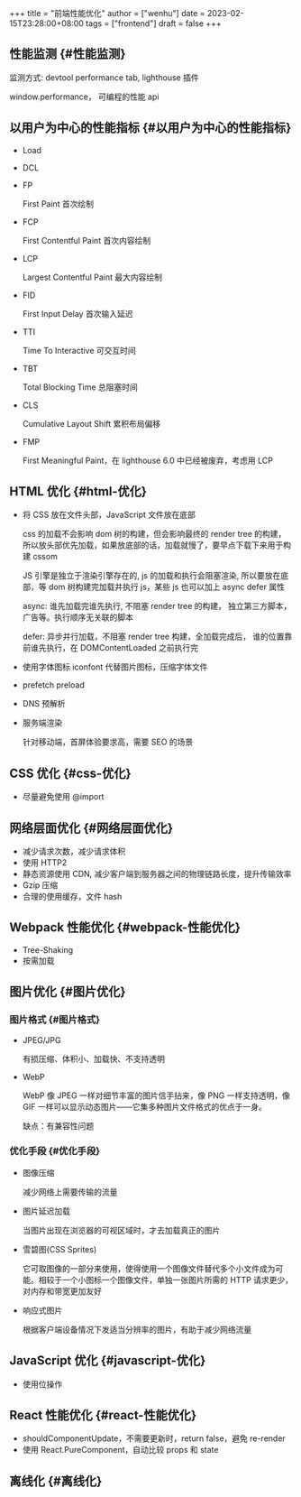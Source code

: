 +++
title = "前端性能优化"
author = ["wenhu"]
date = 2023-02-15T23:28:00+08:00
tags = ["frontend"]
draft = false
+++

## 性能监测 {#性能监测}

监测方式: devtool performance tab, lighthouse 插件

window.performance， 可编程的性能 api


## 以用户为中心的性能指标 {#以用户为中心的性能指标}

-   Load
-   DCL
-   FP

    First Paint 首次绘制
-   FCP

    First Contentful Paint 首次内容绘制
-   LCP

    Largest Contentful Paint 最大内容绘制
-   FID

    First Input Delay 首次输入延迟
-   TTI

    Time To Interactive 可交互时间
-   TBT

    Total Blocking Time 总阻塞时间
-   CLS

    Cumulative Layout Shift 累积布局偏移
-   FMP

    First Meaningful Paint，在 lighthouse 6.0 中已经被废弃，考虑用 LCP


## HTML 优化 {#html-优化}

-   将 CSS 放在文件头部，JavaScript 文件放在底部

    css 的加载不会影响 dom 树的构建，但会影响最终的 render tree 的构建，所以放头部优先加载，如果放底部的话，加载就慢了，要早点下载下来用于构建 cssom

    JS 引擎是独立于渲染引擎存在的,  js 的加载和执行会阻塞渲染, 所以要放在底部，等 dom 树构建完加载并执行 js，某些 js 也可以加上 async defer 属性

    async: 谁先加载完谁先执行, 不阻塞 render tree 的构建， 独立第三方脚本，广告等。执行顺序无关联的脚本

    defer: 异步并行加载，不阻塞 render tree 构建，全加载完成后， 谁的位置靠前谁先执行，在 DOMContentLoaded 之前执行完

-   使用字体图标 iconfont 代替图片图标，压缩字体文件

-   prefetch preload

-   DNS 预解析

-   服务端渲染

    针对移动端，首屏体验要求高，需要 SEO 的场景


## CSS 优化 {#css-优化}

-   尽量避免使用 @import


## 网络层面优化 {#网络层面优化}

-   减少请求次数，减少请求体积
-   使用 HTTP2
-   静态资源使用 CDN, 减少客户端到服务器之间的物理链路长度，提升传输效率
-   Gzip 压缩
-   合理的使用缓存，文件 hash


## Webpack 性能优化 {#webpack-性能优化}

-   Tree-Shaking
-   按需加载


## 图片优化 {#图片优化}


### 图片格式 {#图片格式}

-   JPEG/JPG

    有损压缩、体积小、加载快、不支持透明
-   WebP

    WebP 像 JPEG 一样对细节丰富的图片信手拈来，像 PNG 一样支持透明，像 GIF 一样可以显示动态图片——它集多种图片文件格式的优点于一身。

    缺点：有兼容性问题


### 优化手段 {#优化手段}

-   图像压缩

    减少网络上需要传输的流量
-   图片延迟加载

    当图片出现在浏览器的可视区域时，才去加载真正的图片
-   雪碧图(CSS Sprites)

    它可取图像的一部分来使用，使得使用一个图像文件替代多个小文件成为可能。相较于一个小图标一个图像文件，单独一张图片所需的 HTTP 请求更少，对内存和带宽更加友好
-   响应式图片

    根据客户端设备情况下发适当分辨率的图片，有助于减少网络流量


## JavaScript 优化 {#javascript-优化}

-   使用位操作


## React 性能优化 {#react-性能优化}

-   shouldComponentUpdate，不需要更新时，return false，避免 re-render
-   使用 React.PureComponent，自动比较 props 和 state


## 离线化 {#离线化}
